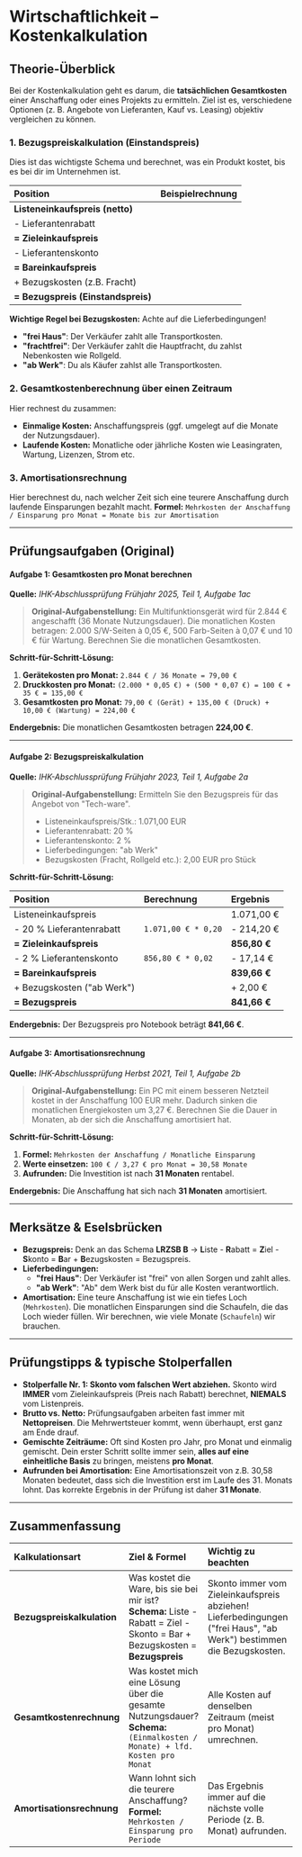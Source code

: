 # Wirtschaftlichkeit – Kostenkalkulation

## Theorie-Überblick

Bei der Kostenkalkulation geht es darum, die **tatsächlichen Gesamtkosten** einer Anschaffung oder eines Projekts zu ermitteln. Ziel ist es, verschiedene Optionen (z. B. Angebote von Lieferanten, Kauf vs. Leasing) objektiv vergleichen zu können.

### 1. Bezugspreiskalkulation (Einstandspreis)
Dies ist das wichtigste Schema und berechnet, was ein Produkt kostet, bis es bei dir im Unternehmen ist.

| Position | Beispielrechnung |
|:---|:---|
| **Listeneinkaufspreis (netto)** | |
| - Lieferantenrabatt | |
| **= Zieleinkaufspreis** | |
| - Lieferantenskonto | |
| **= Bareinkaufspreis** | |
| + Bezugskosten (z.B. Fracht) | |
| **= Bezugspreis (Einstandspreis)** | |

**Wichtige Regel bei Bezugskosten:** Achte auf die Lieferbedingungen!
* **"frei Haus"**: Der Verkäufer zahlt alle Transportkosten.
* **"frachtfrei"**: Der Verkäufer zahlt die Hauptfracht, du zahlst Nebenkosten wie Rollgeld.
* **"ab Werk"**: Du als Käufer zahlst alle Transportkosten.

### 2. Gesamtkostenberechnung über einen Zeitraum
Hier rechnest du zusammen:
-   **Einmalige Kosten:** Anschaffungspreis (ggf. umgelegt auf die Monate der Nutzungsdauer).
-   **Laufende Kosten:** Monatliche oder jährliche Kosten wie Leasingraten, Wartung, Lizenzen, Strom etc.

### 3. Amortisationsrechnung
Hier berechnest du, nach welcher Zeit sich eine teurere Anschaffung durch laufende Einsparungen bezahlt macht.
**Formel:** `Mehrkosten der Anschaffung / Einsparung pro Monat = Monate bis zur Amortisation`

---

## Prüfungsaufgaben (Original)

#### Aufgabe 1: Gesamtkosten pro Monat berechnen
**Quelle:** *IHK-Abschlussprüfung Frühjahr 2025, Teil 1, Aufgabe 1ac*

> **Original-Aufgabenstellung:**
> Ein Multifunktionsgerät wird für 2.844 € angeschafft (36 Monate Nutzungsdauer). Die monatlichen Kosten betragen: 2.000 S/W-Seiten à 0,05 €, 500 Farb-Seiten à 0,07 € und 10 € für Wartung. Berechnen Sie die monatlichen Gesamtkosten.

**Schritt-für-Schritt-Lösung:**
1.  **Gerätekosten pro Monat:** `2.844 € / 36 Monate = 79,00 €`
2.  **Druckkosten pro Monat:** `(2.000 * 0,05 €) + (500 * 0,07 €) = 100 € + 35 € = 135,00 €`
3.  **Gesamtkosten pro Monat:** `79,00 € (Gerät) + 135,00 € (Druck) + 10,00 € (Wartung) = 224,00 €`

**Endergebnis:** Die monatlichen Gesamtkosten betragen **224,00 €**.

---

#### Aufgabe 2: Bezugspreiskalkulation
**Quelle:** *IHK-Abschlussprüfung Frühjahr 2023, Teil 1, Aufgabe 2a*

> **Original-Aufgabenstellung:**
> Ermitteln Sie den Bezugspreis für das Angebot von "Tech-ware".
> * Listeneinkaufspreis/Stk.: 1.071,00 EUR
> * Lieferantenrabatt: 20 %
> * Lieferantenskonto: 2 %
> * Lieferbedingungen: "ab Werk"
> * Bezugskosten (Fracht, Rollgeld etc.): 2,00 EUR pro Stück

**Schritt-für-Schritt-Lösung:**

| Position | Berechnung | Ergebnis |
| :--- | :--- | :--- |
| Listeneinkaufspreis | | 1.071,00 € |
| - 20 % Lieferantenrabatt | `1.071,00 € * 0,20` | - 214,20 € |
| **= Zieleinkaufspreis** | | **856,80 €** |
| - 2 % Lieferantenskonto | `856,80 € * 0,02` | - 17,14 € |
| **= Bareinkaufspreis** | | **839,66 €** |
| + Bezugskosten ("ab Werk") | | + 2,00 € |
| **= Bezugspreis** | | **841,66 €** |

**Endergebnis:** Der Bezugspreis pro Notebook beträgt **841,66 €**.

---

#### Aufgabe 3: Amortisationsrechnung
**Quelle:** *IHK-Abschlussprüfung Herbst 2021, Teil 1, Aufgabe 2b*

> **Original-Aufgabenstellung:**
> Ein PC mit einem besseren Netzteil kostet in der Anschaffung 100 EUR mehr. Dadurch sinken die monatlichen Energiekosten um 3,27 €. Berechnen Sie die Dauer in Monaten, ab der sich die Anschaffung amortisiert hat.

**Schritt-für-Schritt-Lösung:**
1.  **Formel:** `Mehrkosten der Anschaffung / Monatliche Einsparung`
2.  **Werte einsetzen:** `100 € / 3,27 € pro Monat = 30,58 Monate`
3.  **Aufrunden:** Die Investition ist nach **31 Monaten** rentabel.

**Endergebnis:** Die Anschaffung hat sich nach **31 Monaten** amortisiert.

---

## Merksätze & Eselsbrücken

* **Bezugspreis:** Denk an das Schema **LRZSB B** -> **L**iste - **R**abatt = **Z**iel - **S**konto = **B**ar + **B**ezugskosten = Bezugspreis.
* **Lieferbedingungen:**
    * **"frei Haus"**: Der Verkäufer ist "frei" von allen Sorgen und zahlt alles.
    * **"ab Werk"**: "Ab" dem Werk bist du für alle Kosten verantwortlich.
* **Amortisation:** Eine teure Anschaffung ist wie ein tiefes Loch (`Mehrkosten`). Die monatlichen Einsparungen sind die Schaufeln, die das Loch wieder füllen. Wir berechnen, wie viele Monate (`Schaufeln`) wir brauchen.

---

## Prüfungstipps & typische Stolperfallen

* **Stolperfalle Nr. 1: Skonto vom falschen Wert abziehen.** Skonto wird **IMMER** vom Zieleinkaufspreis (Preis nach Rabatt) berechnet, **NIEMALS** vom Listenpreis.
* **Brutto vs. Netto:** Prüfungsaufgaben arbeiten fast immer mit **Nettopreisen**. Die Mehrwertsteuer kommt, wenn überhaupt, erst ganz am Ende drauf.
* **Gemischte Zeiträume:** Oft sind Kosten pro Jahr, pro Monat und einmalig gemischt. Dein erster Schritt sollte immer sein, **alles auf eine einheitliche Basis** zu bringen, meistens **pro Monat**.
* **Aufrunden bei Amortisation:** Eine Amortisationszeit von z.B. 30,58 Monaten bedeutet, dass sich die Investition erst im Laufe des 31. Monats lohnt. Das korrekte Ergebnis in der Prüfung ist daher **31 Monate**.

---

## Zusammenfassung

| Kalkulationsart | Ziel & Formel | Wichtig zu beachten |
| :--- | :--- | :--- |
| **Bezugspreiskalkulation** | Was kostet die Ware, bis sie bei mir ist? **Schema:** Liste - Rabatt = Ziel - Skonto = Bar + Bezugskosten = **Bezugspreis** | Skonto immer vom Zieleinkaufspreis abziehen! Lieferbedingungen ("frei Haus", "ab Werk") bestimmen die Bezugskosten. |
| **Gesamtkostenrechnung** | Was kostet mich eine Lösung über die gesamte Nutzungsdauer? **Schema:** `(Einmalkosten / Monate) + lfd. Kosten pro Monat` | Alle Kosten auf denselben Zeitraum (meist pro Monat) umrechnen. |
| **Amortisationsrechnung** | Wann lohnt sich die teurere Anschaffung? **Formel:** `Mehrkosten / Einsparung pro Periode` | Das Ergebnis immer auf die nächste volle Periode (z. B. Monat) aufrunden. |
